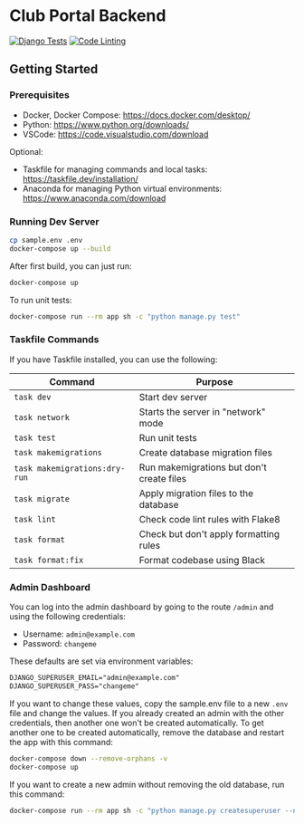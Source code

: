 # Club Portal Backend

[![Django Tests](https://github.com/ufosc/Club-Manager/actions/workflows/django-test.yml/badge.svg)](https://github.com/ufosc/Club-Manager/actions/workflows/django-test.yml)
[![Code Linting](https://github.com/UF-CSU/club-portal-backend/actions/workflows/code-lint.yml/badge.svg)](https://github.com/UF-CSU/club-portal-backend/actions/workflows/code-lint.yml)

## Getting Started

### Prerequisites

- Docker, Docker Compose: <https://docs.docker.com/desktop/>
- Python: <https://www.python.org/downloads/>
- VSCode: <https://code.visualstudio.com/download>

Optional:

- Taskfile for managing commands and local tasks: <https://taskfile.dev/installation/>
- Anaconda for managing Python virtual environments: <https://www.anaconda.com/download>

### Running Dev Server

```sh
cp sample.env .env
docker-compose up --build
```

After first build, you can just run:

```sh
docker-compose up
```

To run unit tests:

```sh
docker-compose run --rm app sh -c "python manage.py test"
```

### Taskfile Commands

If you have Taskfile installed, you can use the following:

| Command                       | Purpose                                   |
| ----------------------------- | ----------------------------------------- |
| `task dev`                    | Start dev server                          |
| `task network`                | Starts the server in "network" mode       |
| `task test`                   | Run unit tests                            |
| `task makemigrations`         | Create database migration files           |
| `task makemigrations:dry-run` | Run makemigrations but don't create files |
| `task migrate`                | Apply migration files to the database     |
| `task lint`                   | Check code lint rules with Flake8         |
| `task format`                 | Check but don't apply formatting rules    |
| `task format:fix`             | Format codebase using Black               |

### Admin Dashboard

You can log into the admin dashboard by going to the route `/admin` and using the following credentials:

- Username: `admin@example.com`
- Password: `changeme`

These defaults are set via environment variables:

```txt
DJANGO_SUPERUSER_EMAIL="admin@example.com"
DJANGO_SUPERUSER_PASS="changeme"
```

If you want to change these values, copy the sample.env file to a new `.env` file and change the values. If you already created an admin with the other credentials, then another one won't be created automatically. To get another one to be created automatically, remove the database and restart the app with this command:

```sh
docker-compose down --remove-orphans -v
docker-compose up
```

If you want to create a new admin without removing the old database, run this command:

```sh
docker-compose run --rm app sh -c "python manage.py createsuperuser --no-input"
```
